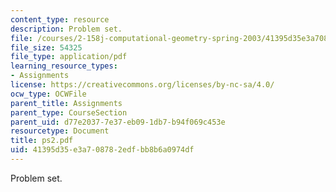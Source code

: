 ```yaml
---
content_type: resource
description: Problem set.
file: /courses/2-158j-computational-geometry-spring-2003/41395d35e3a708782edfbb8b6a0974df_ps2.pdf
file_size: 54325
file_type: application/pdf
learning_resource_types:
- Assignments
license: https://creativecommons.org/licenses/by-nc-sa/4.0/
ocw_type: OCWFile
parent_title: Assignments
parent_type: CourseSection
parent_uid: d77e2037-7e37-eb09-1db7-b94f069c453e
resourcetype: Document
title: ps2.pdf
uid: 41395d35-e3a7-0878-2edf-bb8b6a0974df
---
```

Problem set.